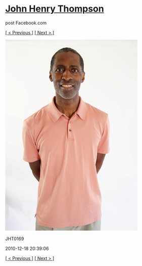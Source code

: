 # [John Henry Thompson](../README.md)
post Facebook.com

[[ < Previous ]](2010-12-18-15.md) [[ Next > ]](2010-12-18-17.md)

[![](../media/2010-12-18/Fam-2010-JHT0169.jpg)](../README.md)

JHT0169

2010-12-18 20:39:06

[[ < Previous ]](2010-12-18-15.md) [[ Next > ]](2010-12-18-17.md)